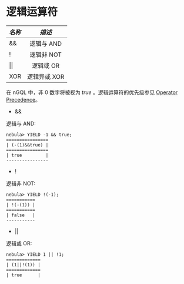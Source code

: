 # 逻辑运算符

|  ***名称***    |  ***描述***    |
|:----|:----:|
|   &&     |   逻辑与 AND     |
|   !      |   逻辑非 NOT     |
|   \|\|   |   逻辑或 OR   |
|  XOR |    逻辑异或 XOR|

在 nGQL 中，非 0 数字将被视为 _true_ 。逻辑运算符的优先级参见 [Operator Precedence](./operator-precedence.md)。

* &&

逻辑与 AND:

```ngql
nebula> YIELD -1 && true;
================
| (-(1)&&true) |
================
| true         |
----------------
```

* !

逻辑非 NOT:

```ngql
nebula> YIELD !(-1);
===========
| !(-(1)) |
===========
| false   |
-----------

```

* ||

逻辑或 OR:

```ngql
nebula> YIELD 1 || !1;
=============
| (1||!(1)) |
=============
| true      |
```
